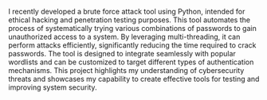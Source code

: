 I recently developed a brute force attack tool using Python, intended for ethical hacking and penetration testing purposes. This tool automates the process of systematically trying various combinations of passwords to gain unauthorized access to a system. By leveraging multi-threading, it can perform attacks efficiently, significantly reducing the time required to crack passwords. The tool is designed to integrate seamlessly with popular wordlists and can be customized to target different types of authentication mechanisms. This project highlights my understanding of cybersecurity threats and showcases my capability to create effective tools for testing and improving system security.
